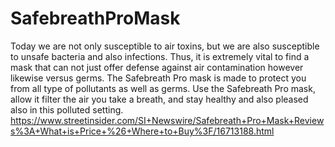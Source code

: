 # SafebreathProMask
Today we are not only susceptible to air toxins, but we are also susceptible to unsafe bacteria and also infections. Thus, it is extremely vital to find a mask that can not just offer defense against air contamination however likewise versus germs. The Safebreath Pro mask is made to protect you from all type of pollutants as well as germs. Use the Safebreath Pro mask, allow it filter the air you take a breath, and stay healthy and also pleased also in this polluted setting.  https://www.streetinsider.com/SI+Newswire/Safebreath+Pro+Mask+Reviews%3A+What+is+Price+%26+Where+to+Buy%3F/16713188.html
